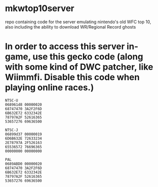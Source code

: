 # mkwtop10server
repo containing code for the server emulating nintendo's old WFC top 10, also including the ability to download WR/Regional Record ghosts



# In order to access this server in-game, use this gecko code (along with some kind of DWC patcher, like Wiimmfi. Disable this code when playing online races.)
```
NTSC-U
068961d8 00000020
68747470 3A2F2F6D
6B632E72 6332342E
78797A2F 52616365
53657276 69636500

NTSC-J
06899d37 00000019
6D6B632E 72633234
2E78797A 2F526163
65536572 76696365
00000000 00000000

PAL
0689ABD0 00000020
68747470 3A2F2F6D
6B632E72 6332342E
78797A2F 52616365
53657276 69636500
```
